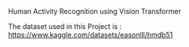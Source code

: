 Human Activity Recognition using Vision Transformer

The dataset used in this Project is :
https://www.kaggle.com/datasets/easonlll/hmdb51
